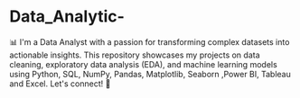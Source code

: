 # Data_Analytic-
📊 I'm a Data Analyst with a passion for transforming complex datasets into actionable insights. This repository showcases my projects on data cleaning, exploratory data analysis (EDA), and machine learning models using Python, SQL, NumPy, Pandas, Matplotlib, Seaborn ,Power BI, Tableau and Excel. Let's connect! 🚀
